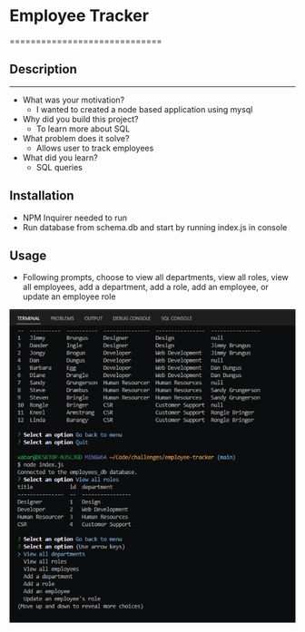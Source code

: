 # Employee Tracker

=============================

## Description

---

- What was your motivation?
  - I wanted to created a node based application using mysql
- Why did you build this project?
  - To learn more about SQL
- What problem does it solve?
  - Allows user to track employees
- What did you learn?
  - SQL queries

## Installation

- NPM Inquirer needed to run
- Run database from schema.db and start by running index.js in console

## Usage

- Following prompts, choose to view all departments, view all roles, view all employees, add a department, add a role, add an employee, or update an employee role

![screenshot of node app](./assets/images/screenshot.PNG)
